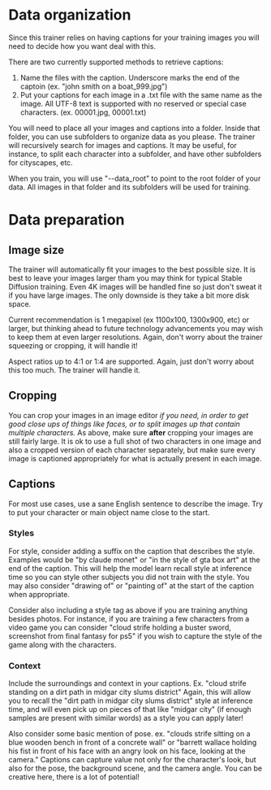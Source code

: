 # Data organization

Since this trainer relies on having captions for your training images you will need to decide how you want deal with this.

There are two currently supported methods to retrieve captions:

1. Name the files with the caption.  Underscore marks the end of the captoin (ex. "john smith on a boat_999.jpg")
2. Put your captions for each image in a .txt file with the same name as the image.  All UTF-8 text is supported with no reserved or special case characters. (ex. 00001.jpg, 00001.txt)

You will need to place all your images and captions into a folder.  Inside that folder, you can use subfolders to organize data as you please.  The trainer will recursively search for images and captions.  It may be useful, for instance, to split each character into a subfolder, and have other subfolders for cityscapes, etc.

When you train, you will use "--data_root" to point to the root folder of your data.  All images in that folder and its subfolders will be used for training.

# Data preparation

## Image size

The trainer will automatically fit your images to the best possible size. It is best to leave your images larger tham you may think for typical Stable Diffusion training.  Even 4K images will be handled fine so just don't sweat it if you have large images.  The only downside is they take a bit more disk space. 

Current recommendation is 1 megapixel (ex 1100x100, 1300x900, etc) or larger, but thinking ahead to future technology advancements you may wish to keep them at even larger resolutions. Again, don't worry about the trainer squeezing or cropping, it will handle it!

Aspect ratios up to 4:1 or 1:4 are supported.  Again, just don't worry about this too much.  The trainer will handle it.

## Cropping

You can crop your images in an image editor *if you need, in order to get good close ups of things like faces, or to split images up that contain multiple characters.*  As above, make sure **after** cropping your images are still fairly large.  It is ok to use a full shot of two characters in one image and also a cropped version of each character separately, but make sure every image is captioned appropriately for what is actually present in each image.

## Captions

For most use cases, use a sane English sentence to describe the image.  Try to put your character or main object name close to the start.

### Styles

For style, consider adding a suffix on the caption that describes the style.  Examples would be "by claude monet" or "in the style of gta box art" at the end of the caption.  This will help the model learn recall style at inference time so you can style other subjects you did not train with the style. You may also consider "drawing of" or "painting of" at the start of the caption when appropriate.

Consider also including a style tag as above if you are training anything besides photos.  For instance, if you are training a few characters from a video game you can consider "cloud strife holding a buster sword, screenshot from final fantasy for ps5" if you wish to capture the style of the game along with the characters.

### Context

Include the surroundings and context in your captions.  Ex. "cloud strife standing on a dirt path in midgar city slums district"  Again, this will allow you to recall the "dirt path in midgar city slums district" style at inference time, and will even pick up on pieces of that like "midgar city" (if enough samples are present with similar words) as a style you can apply later!

Also consider some basic mention of pose.  ex. "clouds strife sitting on a blue wooden bench in front of a concrete wall" or "barrett wallace holding his fist in front of his face with an angry look on his face, looking at the camera."  Captions can capture value not only for the character's look, but also for the pose, the background scene, and the camera angle.  You can be creative here, there is a lot of potential!